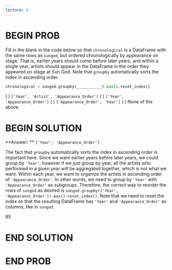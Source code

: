 ```yaml
---
lecture: 9
---
```


# BEGIN PROB

Fill in the blank in the code below so that `chronological` is a DataFrame with the same rows as `sungod`, but ordered chronologically by appearance on stage. That is, earlier years should come before later years, and within a single year, artists should appear in the DataFrame in the order they appeared on stage at Sun God. Note that `groupby` automatically sorts the index in ascending order.

```py
chronological = sungod.groupby(___________).max().reset_index()
```


( ) `['Year', 'Artist', 'Appearance_Order']`
( ) `['Year', 'Appearance_Order']`
( ) `['Appearance_Order', 'Year']`
( ) None of the above.

# BEGIN SOLUTION

**Answer: ** `['Year', 'Appearance_Order']`

The fact that `groupby` automatically sorts the index in ascending order is important here. Since we want earlier years before later years, we could group by `'Year'`, however if we *just* group by year, all the artists who performed in a given year will be aggregated together, which is not what we want. Within each year, we want to organize the artists in ascending order of `'Appearance_Order'`. In other words, we need to group by `'Year'` with `'Appearance_Order'` as subgroups. Therefore, the correct way to reorder the rows of `sungod` as desired is `sungod.groupby(['Year', 'Appearance_Order']).max().reset_index()`. Note that we need to reset the index so that the resulting DataFrame has `'Year'` and `'Appearance_Order'` as columns, like in `sungod`.

<average>85</average>


# END SOLUTION

# END PROB
